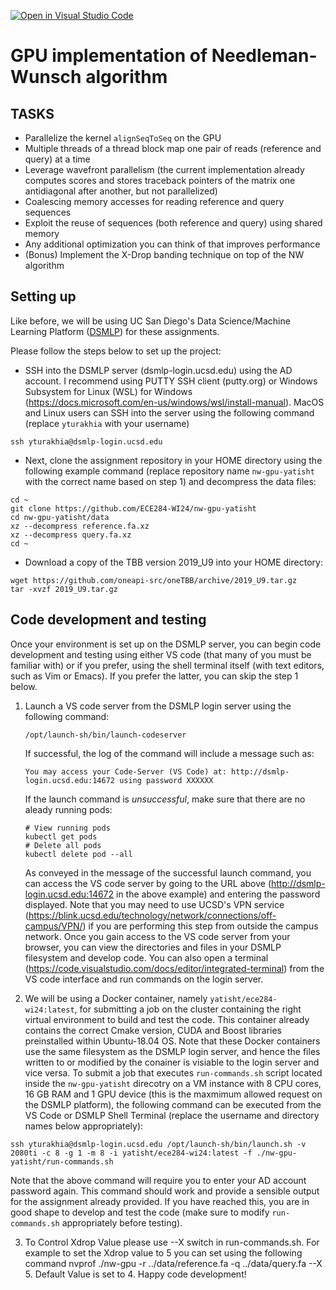 [![Open in Visual Studio Code](https://classroom.github.com/assets/open-in-vscode-718a45dd9cf7e7f842a935f5ebbe5719a5e09af4491e668f4dbf3b35d5cca122.svg)](https://classroom.github.com/online_ide?assignment_repo_id=14019513&assignment_repo_type=AssignmentRepo)
# GPU implementation of Needleman-Wunsch algorithm 

## TASKS
* Parallelize the kernel `alignSeqToSeq` on the GPU
* Multiple threads of a thread block map one pair of reads (reference and query) at a time
* Leverage wavefront parallelism (the current implementation already computes scores and stores traceback pointers of the matrix one antidiagonal after another, but not parallelized) 
* Coalescing memory accesses for reading reference and query sequences
* Exploit the reuse of sequences (both reference and query) using shared memory
* Any additional optimization you can think of that improves performance
* (Bonus) Implement the X-Drop banding technique on top of the NW algorithm

## Setting up

Like before, we will be using UC San Diego's Data Science/Machine Learning Platform ([DSMLP](https://blink.ucsd.edu/faculty/instruction/tech-guide/dsmlp/index.html)) for these assignments.

Please follow the steps below to set up the project:

* SSH into the DSMLP server (dsmlp-login.ucsd.edu) using the AD account. I recommend using PUTTY SSH client (putty.org) or Windows Subsystem for Linux (WSL) for Windows (https://docs.microsoft.com/en-us/windows/wsl/install-manual). MacOS and Linux users can SSH into the server using the following command (replace `yturakhia` with your username)

```
ssh yturakhia@dsmlp-login.ucsd.edu
```

* Next, clone the assignment repository in your HOME directory using the following example command (replace repository name `nw-gpu-yatisht` with the correct name based on step 1) and decompress the data files:
```
cd ~
git clone https://github.com/ECE284-WI24/nw-gpu-yatisht
cd nw-gpu-yatisht/data
xz --decompress reference.fa.xz
xz --decompress query.fa.xz
cd ~
```

* Download a copy of the TBB version 2019_U9 into your HOME directory:

```
wget https://github.com/oneapi-src/oneTBB/archive/2019_U9.tar.gz
tar -xvzf 2019_U9.tar.gz
```



## Code development and testing

Once your environment is set up on the DSMLP server, you can begin code development and testing using either VS code (that many of you must be familiar with) or if you prefer, using the shell terminal itself (with text editors, such as Vim or Emacs). If you prefer the latter, you can skip the step 1 below.

1. Launch a VS code server from the DSMLP login server using the following command:
   ```
   /opt/launch-sh/bin/launch-codeserver
   ```
   If successful, the log of the command will include a message such as:
   ```
   You may access your Code-Server (VS Code) at: http://dsmlp-login.ucsd.edu:14672 using password XXXXXX
   ```
   If the launch command is *unsuccessful*, make sure that there are no aleady running pods:
   ```
   # View running pods
   kubectl get pods
   # Delete all pods
   kubectl delete pod --all
   ```
   As conveyed in the message of the successful launch command, you can access the VS code server by going to the URL above (http://dsmlp-login.ucsd.edu:14672 in the above example) and entering the password displayed. Note that you may need to use UCSD's VPN service (https://blink.ucsd.edu/technology/network/connections/off-campus/VPN/) if you are performing this step from outside the campus network. Once you gain access to the VS code server from your browser, you can view the directories and files in your DSMLP filesystem and develop code. You can also open a terminal (https://code.visualstudio.com/docs/editor/integrated-terminal) from the VS code interface and run commands on the login server.

2. We will be using a Docker container, namely `yatisht/ece284-wi24:latest`, for submitting a job on the cluster containing the right virtual environment to build and test the code. This container already contains the correct Cmake version, CUDA and Boost libraries preinstalled within Ubuntu-18.04 OS. Note that these Docker containers use the same filesystem as the DSMLP login server, and hence the files written to or modified by the conainer is visiable to the login server and vice versa. To submit a job that executes `run-commands.sh` script located inside the `nw-gpu-yatisht` direcotry on a VM instance with 8 CPU cores, 16 GB RAM and 1 GPU device (this is the maxmimum allowed request on the DSMLP platform), the following command can be executed from the VS Code or DSMLP Shell Terminal (replace the username and directory names below appropriately):

```
ssh yturakhia@dsmlp-login.ucsd.edu /opt/launch-sh/bin/launch.sh -v 2080ti -c 8 -g 1 -m 8 -i yatisht/ece284-wi24:latest -f ./nw-gpu-yatisht/run-commands.sh
```
Note that the above command will require you to enter your AD account password again. This command should work and provide a sensible output for the assignment already provided. If you have reached this, you are in good shape to develop and test the code (make sure to modify `run-commands.sh` appropriately before testing). 

3. To Control Xdrop Value please use --X switch in run-commands.sh. For example to set the Xdrop value to 5 you can set using the following command 
nvprof ./nw-gpu -r ../data/reference.fa -q ../data/query.fa --X 5. 
Default Value is set to 4. Happy code development! 